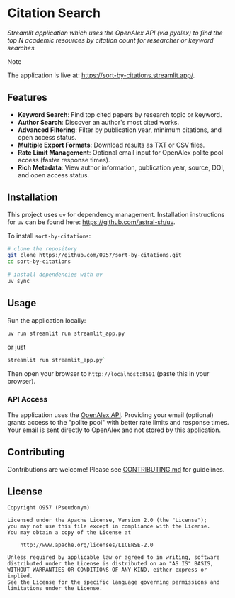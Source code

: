 # Citation Search

_Streamlit application which uses the OpenAlex API (via pyalex) to find the top N academic resources by citation count for researcher or keyword searches._

> [!NOTE]
>
> The application is live at: <https://sort-by-citations.streamlit.app/>.

## Features

- **Keyword Search**: Find top cited papers by research topic or keyword.
- **Author Search**: Discover an author's most cited works.
- **Advanced Filtering**: Filter by publication year, minimum citations, and open access status.
- **Multiple Export Formats**: Download results as TXT or CSV files.
- **Rate Limit Management**: Optional email input for OpenAlex polite pool access (faster response times).
- **Rich Metadata**: View author information, publication year, source, DOI, and open access status.

## Installation

This project uses `uv` for dependency management. Installation instructions for `uv` can be found here: <https://github.com/astral-sh/uv>.

To install `sort-by-citations`:

```bash
# clone the repository
git clone https://github.com/O957/sort-by-citations.git
cd sort-by-citations

# install dependencies with uv
uv sync
```

## Usage

Run the application locally:

```bash
uv run streamlit run streamlit_app.py
```

or just

```bash
streamlit run streamlit_app.py`
```

Then open your browser to `http://localhost:8501` (paste this in your browser).

### API Access

The application uses the [OpenAlex API](https://openalex.org). Providing your email (optional) grants access to the "polite pool" with better rate limits and response times. Your email is sent directly to OpenAlex and not stored by this application.

## Contributing

Contributions are welcome! Please see [CONTRIBUTING.md](CONTRIBUTING.md) for guidelines.

## License

```
Copyright O957 (Pseudonym)

Licensed under the Apache License, Version 2.0 (the "License");
you may not use this file except in compliance with the License.
You may obtain a copy of the License at

    http://www.apache.org/licenses/LICENSE-2.0

Unless required by applicable law or agreed to in writing, software
distributed under the License is distributed on an "AS IS" BASIS,
WITHOUT WARRANTIES OR CONDITIONS OF ANY KIND, either express or implied.
See the License for the specific language governing permissions and
limitations under the License.
```
